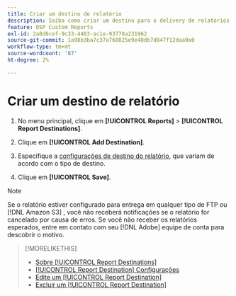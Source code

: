 ```yaml
---
title: Criar um destino de relatório
description: Saiba como criar um destino para o delivery de relatórios personalizados.
feature: DSP Custom Reports
exl-id: 2a8d6cef-9c33-4483-ac1e-93778a231962
source-git-commit: 1a98b3ba7c37a768825e9e48db7d847f12daa9a0
workflow-type: tm+mt
source-wordcount: '87'
ht-degree: 2%

---
```


# Criar um destino de relatório

1. No menu principal, clique em **[!UICONTROL Reports]** > **[!UICONTROL Report Destinations]**.

1. Clique em **[!UICONTROL Add Destination]**.

1. Especifique a [configurações de destino do relatório](/help/dsp/reports/report-destinations/report-destination-settings.md), que variam de acordo com o tipo de destino.

1. Clique em **[!UICONTROL Save]**.

>[!NOTE]
>
> Se o relatório estiver configurado para entrega em qualquer tipo de FTP ou [!DNL Amazon S3] , você não receberá notificações se o relatório for cancelado por causa de erros. Se você não receber os relatórios esperados, entre em contato com seu [!DNL Adobe] equipe de conta para descobrir o motivo.

>[!MORELIKETHIS]
>
>* [Sobre [!UICONTROL Report Destinations]](/help/dsp/reports/report-destinations/report-destination-about.md)
>* [[!UICONTROL Report Destination] Configurações](/help/dsp/reports/report-destinations/report-destination-settings.md)
>* [Edite um [!UICONTROL Report Destination]](/help/dsp/reports/report-destinations/report-destination-edit.md)
>* [Excluir um [!UICONTROL Report Destination]](/help/dsp/reports/report-destinations/report-destination-delete.md)

